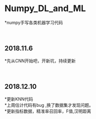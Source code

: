 # Numpy_DL_and_ML
*numpy手写各类机器学习代码<br>
<br>
<br>
## 2018.11.6<br>
*先从CNN开始吧，开新坑，持续更新<br>
<br>
<br>
## 2018.12.10<br>
*更新KNN代码<br>
*上周估计代码有bug ,换了数据集才发现问题。<br>
*更新指标数据，精准率召回率，F值,汉明距离
